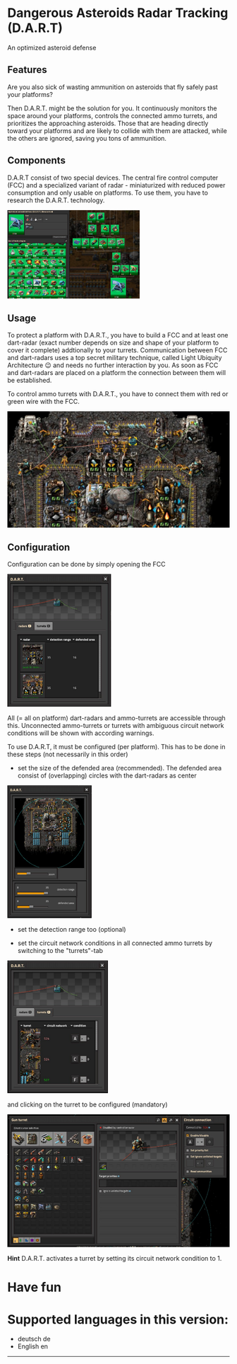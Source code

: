 # Dangerous Asteroids Radar Tracking (D.A.R.T)

An optimized asteroid defense


## Features
Are you also sick of wasting ammunition on asteroids that fly safely past your platforms? 

Then D.A.R.T. might be the solution for you. It continuously monitors the space around your platforms, controls the 
connected ammo turrets, and prioritizes the approaching asteroids. Those that are heading directly toward your platforms
and are likely to collide with them are attacked, while the others are ignored, saving you tons of ammunition.

## Components
D.A.R.T consist of two special devices. The central fire control computer (FCC) and a specialized variant of radar -
miniaturized with reduced power consumption and only usable on platforms. To use them, you have to research the D.A.R.T. 
technology.

<img src="doc/dart-technology.png" width="300" height="200" alt="D.A.R.T. technology">

## Usage
To protect a platform with D.A.R.T., you have to build a FCC and at least one dart-radar (exact number depends on size and 
shape of your platform to cover it complete) addtionally to your turrets. Communication between FCC and dart-radars uses a top secret military 
technique, called Light Ubiquity Architecture 😉 and needs no further interaction by you. As soon as FCC and dart-radars 
are placed on a platform the connection between them will be established. 

To control ammo turrets with D.A.R.T., you have to connect them with red or green wire with the FCC.

<img src="doc/dart-on-platform.png" alt="D.A.R.T. on a platform">

## Configuration
Configuration can be done by simply opening the FCC 

<img src="doc/dart-configure-main.png" height="300" alt="D.A.R.T. on a platform">

All (= all on platform) dart-radars and ammo-turrets are accessible through this. Unconnected ammo-turrets or turrets 
with ambiguous circuit network conditions will be shown with according warnings.


To use D.A.R.T, it must be configured (per platform). This has to be done in these steps (not necessarily in this order)

- set the size of the defended area (recommended). The defended area consist of (overlapping) circles with the dart-radars as center 

<img src="doc/dart-configure-main-radar.png" height="300" alt="D.A.R.T. on a platform">

- set the detection range too (optional)

- set the circuit network conditions in all connected ammo turrets by switching to the "turrets"-tab 

<img src="doc/dart-configure-main-turrets.png" height="300" alt="D.A.R.T. on a platform">

  and clicking on the turret to be configured (mandatory)

<img src="doc/gun-turret.png" height="300" alt="D.A.R.T. on a platform">

**Hint**
D.A.R.T. activates a turret by setting its circuit network condition to 1.


# Have fun

# Supported languages in this version:
  - deutsch de
  - English en
----
